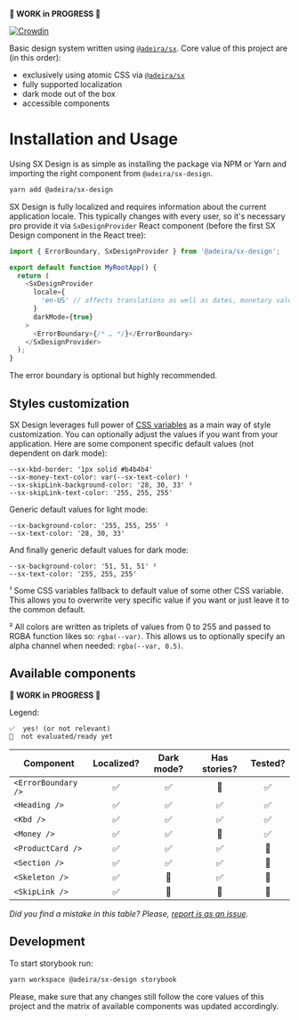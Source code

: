 **🚧 WORK in PROGRESS 🚧**

[![Crowdin](https://badges.crowdin.net/sx-design/localized.svg)](https://crowdin.com/project/sx-design)

Basic design system written using [`@adeira/sx`](https://github.com/adeira/sx). Core value of this project are (in this order):

- exclusively using atomic CSS via [`@adeira/sx`](https://github.com/adeira/sx)
- fully supported localization
- dark mode out of the box
- accessible components

# Installation and Usage

Using SX Design is as simple as installing the package via NPM or Yarn and importing the right component from `@adeira/sx-design`.

```bash
yarn add @adeira/sx-design
```

SX Design is fully localized and requires information about the current application locale. This typically changes with every user, so it's necessary pro provide it via `SxDesignProvider` React component (before the first SX Design component in the React tree):

```js
import { ErrorBoundary, SxDesignProvider } from '@adeira/sx-design';

export default function MyRootApp() {
  return (
    <SxDesignProvider
      locale={
        'en-US' // affects translations as well as dates, monetary values and similar
      }
      darkMode={true}
    >
      <ErrorBoundary>{/* … */}</ErrorBoundary>
    </SxDesignProvider>
  );
}
```

The error boundary is optional but highly recommended.

## Styles customization

SX Design leverages full power of [CSS variables](https://developer.mozilla.org/en-US/docs/Web/CSS/Using_CSS_custom_properties) as a main way of style customization. You can optionally adjust the values if you want from your application. Here are some component specific default values (not dependent on dark mode):

<!-- TODO: generate automatically from the source code? -->

```text
--sx-kbd-border: '1px solid #b4b4b4'
--sx-money-text-color: var(--sx-text-color) ¹
--sx-skipLink-background-color: '28, 30, 33' ²
--sx-skipLink-text-color: '255, 255, 255'
```

Generic default values for light mode:

```text
--sx-background-color: '255, 255, 255' ²
--sx-text-color: '28, 30, 33'
```

And finally generic default values for dark mode:

```text
--sx-background-color: '51, 51, 51' ²
--sx-text-color: '255, 255, 255'
```

¹ Some CSS variables fallback to default value of some other CSS variable. This allows you to overwrite very specific value if you want or just leave it to the common default.

² All colors are written as triplets of values from 0 to 255 and passed to RGBA function likes so: `rgba(--var)`. This allows us to optionally specify an alpha channel when needed: `rgba(--var, 0.5)`.

## Available components

**🚧 WORK in PROGRESS 🚧**

Legend:

```text
✅  yes! (or not relevant)
🧐  not evaluated/ready yet
```

| Component           | Localized? | Dark mode? | Has stories? | Tested? |
| ------------------- | :--------: | :--------: | :----------: | :-----: |
| `<ErrorBoundary />` |     ✅     |     ✅     |      🧐      |   ✅    |
| `<Heading />`       |     ✅     |     ✅     |      ✅      |   ✅    |
| `<Kbd />`           |     ✅     |     ✅     |      ✅      |   ✅    |
| `<Money />`         |     ✅     |     ✅     |      🧐      |   ✅    |
| `<ProductCard />`   |     ✅     |     ✅     |      ✅      |   🧐    |
| `<Section />`       |     ✅     |     ✅     |      ✅      |   🧐    |
| `<Skeleton />`      |     ✅     |     🧐     |      ✅      |   🧐    |
| `<SkipLink />`      |     ✅     |     🧐     |      🧐      |   🧐    |

_Did you find a mistake in this table? Please, [report is as an issue](https://github.com/adeira/universe/issues/new)._

## Development

To start storybook run:

```bash
yarn workspace @adeira/sx-design storybook
```

Please, make sure that any changes still follow the core values of this project and the matrix of available components was updated accordingly.
